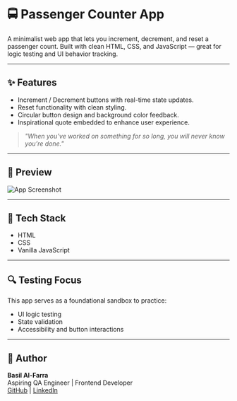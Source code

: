 # 🚍 Passenger Counter App

A minimalist web app that lets you increment, decrement, and reset a passenger count. Built with clean HTML, CSS, and JavaScript — great for logic testing and UI behavior tracking.

---

## ✨ Features

- Increment / Decrement buttons with real-time state updates.
- Reset functionality with clean styling.
- Circular button design and background color feedback.
- Inspirational quote embedded to enhance user experience.

> *"When you’ve worked on something for so long, you will never know you’re done."*

---

## 📸 Preview

![App Screenshot](./screenshot.png) <!-- Add a real screenshot file later -->

---

## 📂 Tech Stack

- HTML
- CSS
- Vanilla JavaScript

---

## 🔍 Testing Focus

This app serves as a foundational sandbox to practice:
- UI logic testing
- State validation
- Accessibility and button interactions

---

## 🧠 Author

**Basil Al-Farra**  
Aspiring QA Engineer | Frontend Developer  
[GitHub](https://github.com/BasilCodeAudit) | [LinkedIn](https://linkedin.com/in/basilfarra)
